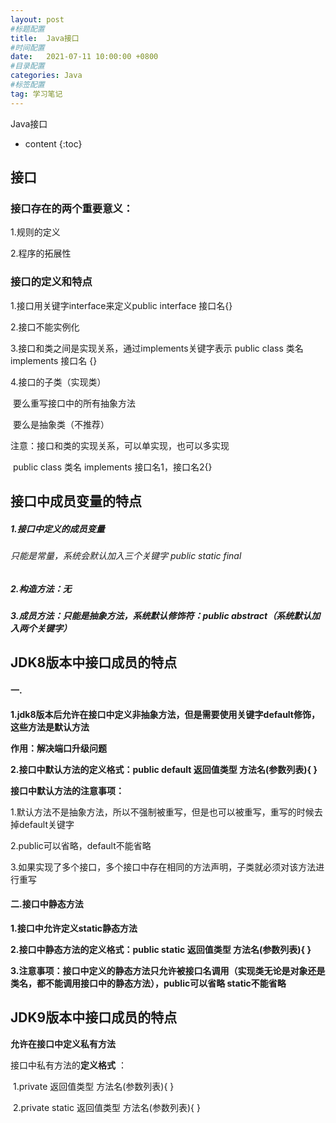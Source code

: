 ```yaml
---
layout: post
#标题配置
title:  Java接口
#时间配置
date:   2021-07-11 10:00:00 +0800
#目录配置
categories: Java
#标签配置
tag: 学习笔记
---
```

Java接口

* content
{:toc}





## 接口

### 接口存在的两个重要意义：

1.规则的定义

2.程序的拓展性

### 接口的定义和特点

1.接口用关键字interface来定义public interface 接口名{}

2.接口不能实例化

3.接口和类之间是实现关系，通过implements关键字表示 public class 类名 implements 接口名 {}

4.接口的子类（实现类）

​	要么重写接口中的所有抽象方法

​	要么是抽象类（不推荐）

注意：接口和类的实现关系，可以单实现，也可以多实现

​				public class 类名 implements 接口名1，接口名2{}

## 接口中成员变量的特点

##### 1.接口中定义的成员变量

###### 只能是常量，系统会默认加入三个关键字 public static final

##### 2.构造方法：无

##### 3.成员方法：只能是抽象方法，系统默认修饰符：public abstract（系统默认加入两个关键字）

## JDK8版本中接口成员的特点

#### 一.

**1.jdk8版本后允许在接口中定义非抽象方法，但是需要使用关键字default修饰，这些方法是默认方法**

**作用：解决端口升级问题**

**2.接口中默认方法的定义格式：public default 返回值类型 方法名(参数列表){    }**

**接口中默认方法的注意事项：**

1.默认方法不是抽象方法，所以不强制被重写，但是也可以被重写，重写的时候去掉default关键字

2.public可以省略，default不能省略

3.如果实现了多个接口，多个接口中存在相同的方法声明，子类就必须对该方法进行重写

#### 二.接口中静态方法

**1.接口中允许定义static静态方法**

**2.接口中静态方法的定义格式：public static  返回值类型 方法名(参数列表){    }**

**3.注意事项：接口中定义的静态方法只允许被接口名调用（实现类无论是对象还是类名，都不能调用接口中的静态方法），public可以省略 static不能省略**

## JDK9版本中接口成员的特点

**允许在接口中定义私有方法**

接口中私有方法的**定义格式** ：

​		1.private 返回值类型 方法名(参数列表){     }

​		2.private static 返回值类型 方法名(参数列表){     }

